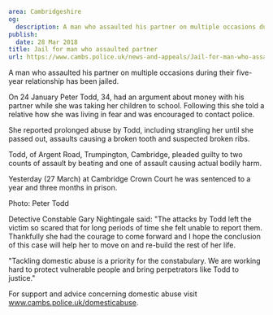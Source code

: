 ```yaml
area: Cambridgeshire
og:
  description: A man who assaulted his partner on multiple occasions during their five-year relationship has been jailed.
publish:
  date: 28 Mar 2018
title: Jail for man who assaulted partner
url: https://www.cambs.police.uk/news-and-appeals/Jail-for-man-who-assaulted-partner
```

A man who assaulted his partner on multiple occasions during their five-year relationship has been jailed.

On 24 January Peter Todd, 34, had an argument about money with his partner while she was taking her children to school. Following this she told a relative how she was living in fear and was encouraged to contact police.

She reported prolonged abuse by Todd, including strangling her until she passed out, assaults causing a broken tooth and suspected broken ribs.

Todd, of Argent Road, Trumpington, Cambridge, pleaded guilty to two counts of assault by beating and one of assault causing actual bodily harm.

Yesterday (27 March) at Cambridge Crown Court he was sentenced to a year and three months in prison.

Photo: Peter Todd

Detective Constable Gary Nightingale said: "The attacks by Todd left the victim so scared that for long periods of time she felt unable to report them. Thankfully she had the courage to come forward and I hope the conclusion of this case will help her to move on and re-build the rest of her life.

"Tackling domestic abuse is a priority for the constabulary. We are working hard to protect vulnerable people and bring perpetrators like Todd to justice."

For support and advice concerning domestic abuse visit www.cambs.police.uk/domesticabuse.
